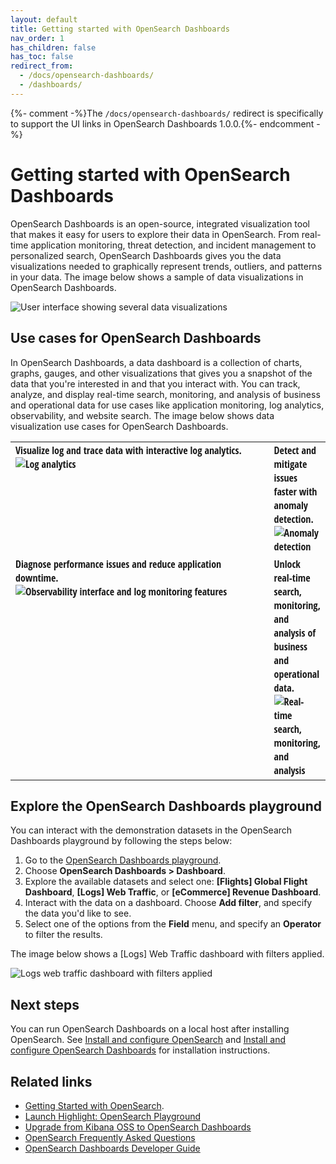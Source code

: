 ```yaml
---
layout: default
title: Getting started with OpenSearch Dashboards
nav_order: 1
has_children: false
has_toc: false
redirect_from:
  - /docs/opensearch-dashboards/
  - /dashboards/
---
```


{%- comment -%}The `/docs/opensearch-dashboards/` redirect is specifically to support the UI links in OpenSearch Dashboards 1.0.0.{%- endcomment -%}

# Getting started with OpenSearch Dashboards

OpenSearch Dashboards is an open-source, integrated visualization tool that makes it easy for users to explore their data in OpenSearch. From real-time application monitoring, threat detection, and incident management to personalized search, OpenSearch Dashboards gives you the data visualizations needed to graphically represent trends, outliers, and patterns in your data. The image below shows a sample of data visualizations in OpenSearch Dashboards.  

<img src="{{site.url}}{{site.baseurl}}/images/dashboard-flight.png" alt="User interface showing several data visualizations">

## Use cases for OpenSearch Dashboards

In OpenSearch Dashboards, a data dashboard is a collection of charts, graphs, gauges, and other visualizations that gives you a snapshot of the data that you're interested in and that you interact with. You can track, analyze, and display real-time search, monitoring, and analysis of business and operational data for use cases like application monitoring, log analytics, observability, and website search. The image below shows data visualization use cases for OpenSearch Dashboards.   

<table style="table-layout: fixed; width: 100%;">
<tbody>
<tr>
<td style="text-align: left; font-family:Open Sans Condensed; vertical-align: top; width: 100%;">Visualize log and trace data with interactive log analytics.<img src="{{site.url}}{{site.baseurl}}/images/visualize-log-data.png" alt="Log analytics" /></td>
<td style="text-align: left; font-family:Open Sans Condensed; width: 100%;">Detect and mitigate issues faster with anomaly detection.<img src="{{site.url}}{{site.baseurl}}/images/anomaly-detection.png" alt="Anomaly detection" /></td>
</tr>
<tr>
<td style="text-align: left; font-family:Open Sans Condensed; vertical-align: top; width: 100%;">Diagnose performance issues and reduce application downtime.<img src="{{site.url}}{{site.baseurl}}/images/observability.png" alt="Observability interface and log monitoring features" /></td>
<td style="text-align: left; font-family:Open Sans Condensed; vertical-align: top; width: 100%;">Unlock real-time search, monitoring, and analysis of business and operational data.<img src="{{site.url}}{{site.baseurl}}/images/analyzing-data-logs.png" alt="Real-time search, monitoring, and analysis" /></td>
</tr>
</tbody>
</table> 

## Explore the OpenSearch Dashboards playground

You can interact with the demonstration datasets in the OpenSearch Dashboards playground by following the steps below:

1. Go to the [OpenSearch Dashboards playground](https://playground.opensearch.org/app/home).
2. Choose **OpenSearch Dashboards > Dashboard**. 
3. Explore the available datasets and select one: **[Flights] Global Flight Dashboard**, **[Logs] Web Traffic**, or **[eCommerce] Revenue Dashboard**.
4. Interact with the data on a dashboard. Choose **Add filter**, and specify the data you'd like to see. 
5. Select one of the options from the **Field** menu, and specify an **Operator** to filter the results.  

The image below shows a [Logs] Web Traffic dashboard with filters applied.

<img src="{{site.url}}{{site.baseurl}}/images/log-dashboard-filter.png" alt="Logs web traffic dashboard with filters applied">

## Next steps 

You can run OpenSearch Dashboards on a local host after installing OpenSearch. See [Install and configure OpenSearch]({{site.url}}{{site.baseurl}}/install-and-configure/install-opensearch/index/) and [Install and configure OpenSearch Dashboards]({{site.url}}{{site.baseurl}}/install-and-configure/install-dashboards/index/) for installation instructions.  

## Related links
- [Getting Started with OpenSearch]({{site.url}}{{site.baseurl}}).
- [Launch Highlight: OpenSearch Playground](https://www.opensearch.org/blog/community/2022/10/opensearch-playground/)
- [Upgrade from Kibana OSS to OpenSearch Dashboards]({{site.url}}{{site.baseurl}}/upgrade-to/dashboards-upgrade-to/)
- [OpenSearch Frequently Asked Questions]({{site.url}}/faq/)
- [OpenSearch Dashboards Developer Guide](https://github.com/opensearch-project/OpenSearch-Dashboards/blob/main/DEVELOPER_GUIDE.md)